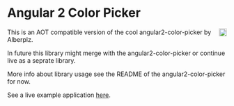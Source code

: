 # Angular 2 Color Picker

<a href="https://badge.fury.io/js/ngx-color-picker"><img src="https://badge.fury.io/js/ngx-color-picker.svg" align="right" alt="npm version" height="18"></a>

This is an AOT compatible version of the cool angular2-color-picker by Alberplz.

In future this library might merge with the angular2-color-picker or continue live as a seprate library.

More info about library usage see the README of the angular2-color-picker for now.

See a live example application <a href="https://zefoy.github.io/ngx-color-picker/">here</a>.

